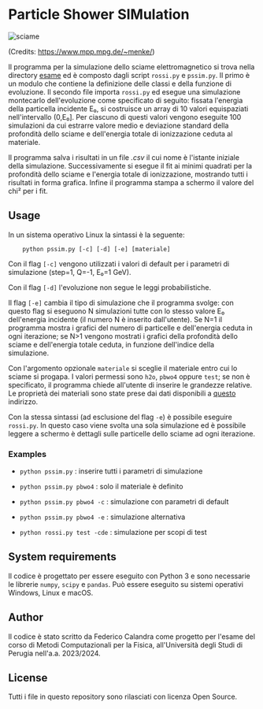 # Particle Shower SIMulation

![sciame](https://www.mppmu.mpg.de/~menke/elss/gifs/ne20el.gif)

(Credits: https://www.mpp.mpg.de/~menke/)

Il programma per la simulazione dello sciame elettromagnetico si trova nella directory [esame](/esame/) ed è composto dagli script `rossi.py` e `pssim.py`. Il primo è un modulo che contiene la definizione delle classi e della funzione di evoluzione. Il secondo file importa `rossi.py` ed esegue una simulazione montecarlo dell'evoluzione come specificato di seguito:
fissata l'energia della particella incidente E₀, si costruisce un array di 10 valori equispaziati nell'intervallo (0,E₀]. Per ciascuno di questi valori vengono eseguite 100 simulazioni da cui estrarre valore medio e deviazione standard della profondità dello sciame e dell'energia totale di ionizzazione ceduta al materiale.

Il programma salva i risultati in un file *.csv* il cui nome è l'istante iniziale della simulazione. Successivamente si esegue il fit ai minimi quadrati per la profondità dello sciame e l'energia totale di ionizzazione, mostrando tutti i risultati in forma grafica. Infine il programma stampa a schermo il valore del chi² per i fit.

## Usage
In un sistema operativo Linux la sintassi è la seguente:
        
        python pssim.py [-c] [-d] [-e] [materiale]

Con il flag `[-c]` vengono utilizzati i valori di default per i parametri di simulazione (step=1, Q=-1, E₀=1 GeV).

Con il flag `[-d]` l'evoluzione non segue le leggi probabilistiche.

Il flag `[-e]` cambia il tipo di simulazione che il programma svolge: con questo flag si eseguono N simulazioni tutte con lo stesso valore E₀ dell'energia incidente (il numero N è inserito dall'utente). Se N=1 il programma mostra i grafici del numero di particelle e dell'energia ceduta in ogni iterazione; se N>1 vengono mostrati i grafici della profondità dello sciame e dell'energia totale ceduta, in funzione dell'indice della simulazione.

Con l'argomento opzionale `materiale` si sceglie il materiale entro cui lo sciame si progapa. I valori permessi sono `h2o`, `pbwo4` oppure `test`; se non è specificato, il programma chiede all'utente di inserire le grandezze relative. Le proprietà dei materiali sono state prese dai dati disponibili a [questo](https://pdg.lbl.gov/2017/AtomicNuclearProperties/) indirizzo. 

Con la stessa sintassi (ad esclusione del flag `-e`) è possibile eseguire `rossi.py`. In questo caso viene svolta una sola simulazione ed è possibile leggere a schermo è dettagli sulle particelle dello sciame ad ogni iterazione.

### Examples
* ```python pssim.py``` : inserire tutti i parametri di simulazione

* ```python pssim.py pbwo4``` : solo il materiale è definito

* ```python pssim.py pbwo4 -c``` : simulazione con parametri di default

* ```python pssim.py pbwo4 -e``` : simulazione alternativa

* ```python rossi.py test -cde```  : simulazione per scopi di test

## System requirements
Il codice è progettato per essere eseguito con Python 3 e sono necessarie le librerie `numpy`, `scipy` e `pandas`. Può essere eseguito su sistemi operativi Windows, Linux e macOS.

## Author
Il codice è stato scritto da Federico Calandra come progetto per l'esame del corso di Metodi Computazionali per la Fisica, all'Università degli Studi di Perugia nell'a.a. 2023/2024.

## License
Tutti i file in questo repository sono rilasciati con licenza Open Source.
